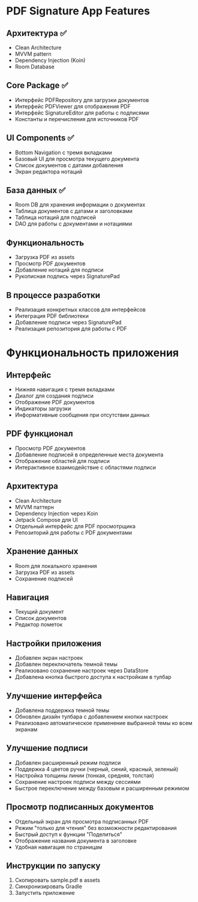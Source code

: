 # PDF Signature App Features

## Архитектура ✅
- Clean Architecture
- MVVM pattern
- Dependency Injection (Koin)
- Room Database

## Core Package ✅
- Интерфейс PDFRepository для загрузки документов
- Интерфейс PDFViewer для отображения PDF
- Интерфейс SignatureEditor для работы с подписями
- Константы и перечисления для источников PDF

## UI Components ✅
- Bottom Navigation с тремя вкладками
- Базовый UI для просмотра текущего документа
- Список документов с датами добавления
- Экран редактора нотаций

## База данных ✅
- Room DB для хранения информации о документах
- Таблица документов с датами и заголовками
- Таблица нотаций для подписей
- DAO для работы с документами и нотациями

## Функциональность
- Загрузка PDF из assets
- Просмотр PDF документов
- Добавление нотаций для подписи
- Рукописная подпись через SignaturePad

## В процессе разработки
- Реализация конкретных классов для интерфейсов
- Интеграция PDF библиотеки
- Добавление подписи через SignaturePad
- Реализация репозитория для работы с PDF

# Функциональность приложения

## Интерфейс
- Нижняя навигация с тремя вкладками
- Диалог для создания подписи
- Отображение PDF документов
- Индикаторы загрузки
- Информативные сообщения при отсутствии данных

## PDF функционал
- Просмотр PDF документов
- Добавление подписей в определенные места документа
- Отображение областей для подписи
- Интерактивное взаимодействие с областями подписи

## Архитектура
- Clean Architecture
- MVVM паттерн
- Dependency Injection через Koin
- Jetpack Compose для UI
- Отдельный интерфейс для PDF просмотрщика
- Репозиторий для работы с PDF документами

## Хранение данных
- Room для локального хранения
- Загрузка PDF из assets
- Сохранение подписей

## Навигация
- Текущий документ
- Список документов
- Редактор пометок

## Настройки приложения
- Добавлен экран настроек
- Добавлен переключатель темной темы
- Реализовано сохранение настроек через DataStore
- Добавлена кнопка быстрого доступа к настройкам в тулбар

## Улучшение интерфейса
- Добавлена поддержка темной темы
- Обновлен дизайн тулбара с добавлением кнопки настроек
- Реализовано автоматическое применение выбранной темы ко всем экранам

## Улучшение подписи
- Добавлен расширенный режим подписи
- Поддержка 4 цветов ручки (черный, синий, красный, зеленый)
- Настройка толщины линии (тонкая, средняя, толстая)
- Сохранение настроек подписи между сессиями
- Быстрое переключение между базовым и расширенным режимом

## Просмотр подписанных документов
- Отдельный экран для просмотра подписанных PDF
- Режим "только для чтения" без возможности редактирования
- Быстрый доступ к функции "Поделиться"
- Отображение названия документа в заголовке
- Удобная навигация по страницам

## Инструкции по запуску
1. Скопировать sample.pdf в assets
2. Синхронизировать Gradle
3. Запустить приложение 